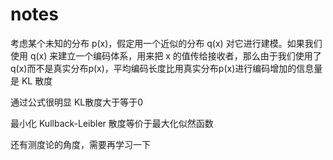 # notes

考虑某个未知的分布 p(x)，假定用一个近似的分布 q(x) 对它进行建模。如果我们使用 q(x) 来建立一个编码体系，用来把 x 的值传给接收者，那么由于我们使用了q(x)而不是真实分布p(x)，平均编码长度比用真实分布p(x)进行编码增加的信息量是 KL 散度

通过公式很明显 KL散度大于等于0

最小化 Kullback-Leibler 散度等价于最大化似然函数

还有测度论的角度，需要再学习一下